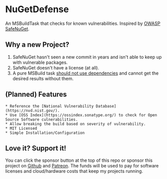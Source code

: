 # NuGetDefense
An MSBuildTask that checks for known vulnerabilities. Inspired by [OWASP SafeNuGet](https://github.com/OWASP/SafeNuGet).

## Why a new Project?
  1. SafeNuGet hasn't seen a new commit in years  and isn't able to keep up with vulnerable packages.
  2. SafeNuGet doesn't have a license (at all).
  3. A pure MSBuild task [should not use dependencies](https://natemcmaster.com/blog/2017/11/11/msbuild-task-with-dependencies/) and cannot get the desired results without them.
  
## (Planned) Features
  
    * Reference the [National Vulnerability Database](https://nvd.nist.gov/).
    * Use [OSS Index](https://ossindex.sonatype.org/) to check for Open Source Software culnerabilities.
    * Allow breaking the build based on severity of vulnerability.
    * MIT Licensed
    * Simple Installation/Configuration
    
## Love it? Support it!
You can click the sponsor button at the top of this repo or sponsor this project on [Github](https://github.com/sponsors/digitalcoyote) and [Patreon](https://www.patreon.com/codingcoyote). The funds will be used to pay for software licenses and cloud/hardware costs that keep my projects running.
